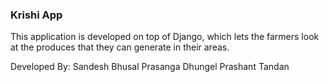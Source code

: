 ### Krishi App
This application is developed on top of Django, which lets the farmers look at
the produces that they can generate in their areas.

Developed By:
Sandesh Bhusal
Prasanga Dhungel
Prashant Tandan